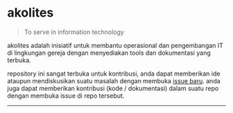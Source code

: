 # akolites
> To serve in information technology

akolites adalah inisiatif untuk membantu operasional dan pengembangan IT di lingkungan gereja dengan menyediakan tools dan dokumentasi yang terbuka.

repository ini sangat terbuka untuk kontribusi, 
anda dapat memberikan ide ataupun mendiskusikan suatu masalah dengan membuka [issue baru](https://github.com/akolites/.github/issues/new).
anda juga dapat memberikan kontribusi (kode / dokumentasi) dalam suatu repo dengan membuka issue di repo tersebut.

---
